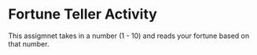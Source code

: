 # Fortune Teller Activity
This assigmnet takes in a number (1 - 10) and reads your fortune based on that number.